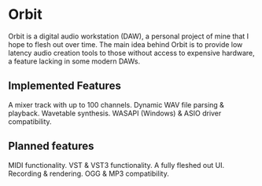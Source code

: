 # Orbit

Orbit is a digital audio workstation (DAW), a personal project of mine that I hope to flesh out over time. The main idea behind Orbit is to provide low latency audio creation tools to those without access to expensive hardware, a feature lacking in some modern DAWs.

## Implemented Features
A mixer track with up to 100 channels.
Dynamic WAV file parsing & playback.
Wavetable synthesis.
WASAPI (Windows) & ASIO driver compatibility.

## Planned features
MIDI functionality.
VST & VST3 functionality.
A fully fleshed out UI.
Recording & rendering.
OGG & MP3 compatibility.
